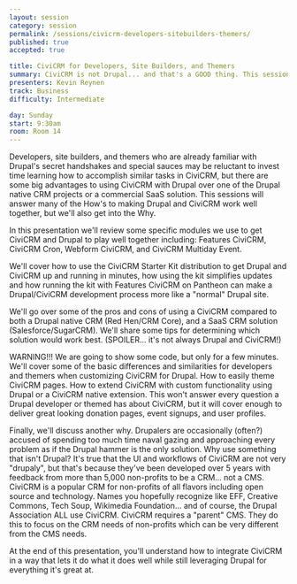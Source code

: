 ```yaml
---
layout: session
category: session
permalink: /sessions/civicrm-developers-sitebuilders-themers/
published: true
accepted: true

title: CiviCRM for Developers, Site Builders, and Themers
summary: CiviCRM is not Drupal... and that's a GOOD thing. This sessions will cover both Why and How of using CiviCRM with Drupal. Why CiviCRM can be a better alternative than Drupal native CRM or SaaS options. How some simple tips, tricks, and approaches can get you past the fact that CiviCRM is not Drupal and learning to love CiviCRM for the amazing solution it is.
presenters: Kevin Reynen
track: Business
difficulty: Intermediate

day: Sunday
start: 9:30am
room: Room 14
---
```


Developers, site builders, and themers who are already familiar with Drupal's secret handshakes and special sauces may be reluctant to invest time learning how to accomplish similar tasks in CiviCRM, but there are some big advantages to using CiviCRM with Drupal over one of the Drupal native CRM projects or a commercial SaaS solution. This sessions will answer many of the How's to making Drupal and CiviCRM work well together, but we'll also get into the Why.

In this presentation we'll review some specific modules we use to get CiviCRM and Drupal to play well together including: Features CiviCRM, CiviCRM Cron, Webform CiviCRM, and CiviCRM Multiday Event.

We'll cover how to use the CiviCRM Starter Kit distribution to get Drupal and CiviCRM up and running in minutes, how using the kit simplifies updates and how running the kit with Features CiviCRM on Pantheon can make a Drupal/CiviCRM development process more like a "normal" Drupal site.

We'll go over some of the pros and cons of using a CiviCRM compared to both a Drupal native CRM (Red Hen/CRM Core), and a SaaS CRM solution (Salesforce/SugarCRM). We'll share some tips for determining which solution would work best. (SPOILER... it's not always Drupal and CiviCRM!)

WARNING!!! We are going to show some code, but only for a few minutes. We'll cover some of the basic differences and similarities for developers and themers when customizing CiviCRM for Drupal. How to easily theme CiviCRM pages. How to extend CiviCRM with custom functionality using Drupal or a CiviCRM native extension. This won't answer every question a Drupal developer or themed has about CiviCRM, but it will cover enough to deliver great looking donation pages, event signups, and user profiles.

Finally, we'll discuss another why. Drupalers are occasionally (often?) accused of spending too much time naval gazing and approaching every problem as if the Drupal hammer is the only solution. Why use something that isn't Drupal? It's true that the UI and workflows of CiviCRM are not very "drupaly", but that's because they've been developed over 5 years with feedback from more than 5,000 non-profits to be a CRM... not a CMS. CiviCRM is a popular CRM for non-profits of all flavors including open source and technology. Names you hopefully recognize like EFF, Creative Commons, Tech Soup, Wikimedia Foundation... and of course, the Drupal Association ALL use CiviCRM. CiviCRM requires a "parent" CMS. They do this to focus on the CRM needs of non-profits which can be very different from the CMS needs.

At the end of this presentation, you'll understand how to integrate CiviCRM in a way that lets it do what it does well while still leveraging Drupal for everything it's great at.
